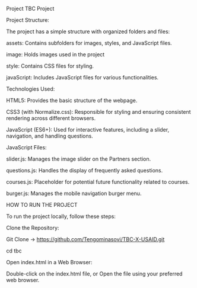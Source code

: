 Project TBC Project

Project Structure:

The project has a simple structure with organized folders and files:

assets: Contains subfolders for images, styles, and JavaScript files.

image: Holds images used in the project

style: Contains CSS files for styling.

javaScript: Includes JavaScript files for various functionalities.

Technologies Used:

HTML5: Provides the basic structure of the webpage.

CSS3 (with Normalize.css): Responsible for styling and ensuring consistent rendering across different browsers.

JavaScript (ES6+): Used for interactive features, including a slider, navigation, and handling questions.

JavaScript Files:

slider.js: Manages the image slider on the Partners section.

questions.js: Handles the display of frequently asked questions.

courses.js: Placeholder for potential future functionality related to courses.

burger.js: Manages the mobile navigation burger menu.

HOW TO RUN THE PROJECT

To run the project locally, follow these steps:

Clone the Repository:

Git Clone -> https://github.com/Tengominasovi/TBC-X-USAID.git

cd tbc

Open index.html in a Web Browser:

Double-click on the index.html file, or Open the file using your preferred web browser.
